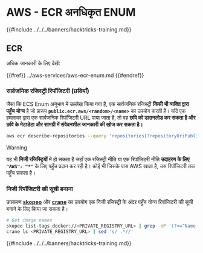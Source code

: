 # AWS - ECR अनधिकृत ENUM

{{#include ../../../banners/hacktricks-training.md}}

## ECR

अधिक जानकारी के लिए देखें:

{{#ref}}
../aws-services/aws-ecr-enum.md
{{#endref}}

### सार्वजनिक रजिस्ट्री रिपॉजिटरी (छवियाँ)

जैसा कि ECS Enum अनुभाग में उल्लेख किया गया है, एक सार्वजनिक रजिस्ट्री **किसी भी व्यक्ति द्वारा पहुँच योग्य** है जो प्रारूप **`public.ecr.aws/<random>/<name>`** का उपयोग करती है। यदि एक हमलावर द्वारा एक सार्वजनिक रिपॉजिटरी URL पाया जाता है, तो वह **छवि को डाउनलोड कर सकता है और छवि के मेटाडेटा और सामग्री में संवेदनशील जानकारी की खोज कर सकता है।**
```bash
aws ecr describe-repositories --query 'repositories[?repositoryUriPublic == `true`].repositoryName' --output text
```
> [!WARNING]
> यह भी **निजी रजिस्ट्रियों** में हो सकता है जहाँ एक रजिस्ट्र्री नीति या एक रिपॉजिटरी नीति **उदाहरण के लिए `"AWS": "*"`** के लिए पहुँच प्रदान कर रही है। कोई भी जिसके पास AWS खाता है, उस रिपॉजिटरी तक पहुँच सकता है।

### निजी रिपॉजिटरी की सूची बनाना

उपकरण [**skopeo**](https://github.com/containers/skopeo) और [**crane**](https://github.com/google/go-containerregistry/blob/main/cmd/crane/doc/crane.md) का उपयोग एक निजी रजिस्ट्र्री के अंदर पहुँच योग्य रिपॉजिटरी की सूची बनाने के लिए किया जा सकता है।
```bash
# Get image names
skopeo list-tags docker://<PRIVATE_REGISTRY_URL> | grep -oP '(?<=^Name: ).+'
crane ls <PRIVATE_REGISTRY_URL> | sed 's/ .*//'
```
{{#include ../../../banners/hacktricks-training.md}}
